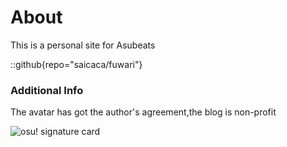 # About
This is a personal site for Asubeats

::github{repo="saicaca/fuwari"}

 ### Additional Info
The avatar has got the author's agreement,the blog is non-profit

![osu! signature card](https://osu-sig.vercel.app/card?user=Asubeats&mode=std&animation=true)